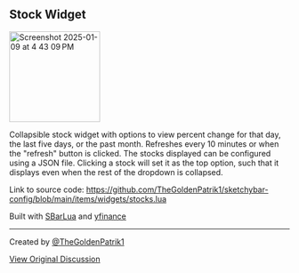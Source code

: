 ## Stock Widget

<img width="163" alt="Screenshot 2025-01-09 at 4 43 09 PM" src="https://github.com/user-attachments/assets/091b3f84-4750-4d47-8407-281e3df8b0e9" />

Collapsible stock widget with options to view percent change for that day, the last five days, or the past month. Refreshes every 10 minutes or when the "refresh" button is clicked. The stocks displayed can be configured using a JSON file. Clicking a stock will set it as the top option, such that it displays even when the rest of the dropdown is collapsed.

Link to source code: https://github.com/TheGoldenPatrik1/sketchybar-config/blob/main/items/widgets/stocks.lua

Built with [SBarLua](https://github.com/FelixKratz/SbarLua) and [yfinance](https://pypi.org/project/yfinance/)

---

Created by [@TheGoldenPatrik1](https://github.com/TheGoldenPatrik1)

[View Original Discussion](https://github.com/FelixKratz/SketchyBar/discussions/12#discussioncomment-11791925)
